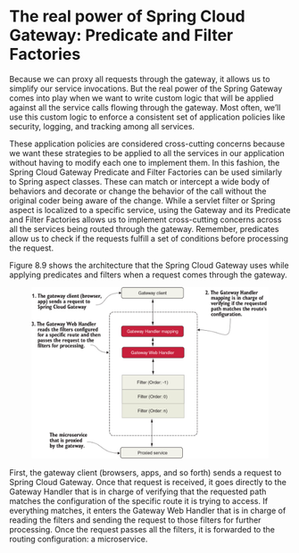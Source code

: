 # The real power of Spring Cloud Gateway: Predicate and Filter Factories

Because we can proxy all requests through the gateway, it allows us to simplify our service invocations. But the real power of the Spring Gateway comes into play when we want to write custom logic that will be applied against all the service calls flowing through the gateway. Most often, we’ll use this custom logic to enforce a consistent set of application policies like security, logging, and tracking among all services.

These application policies are considered cross-cutting concerns because we want these strategies to be applied to all the services in our application without having to modify each one to implement them. In this fashion, the Spring Cloud Gateway Predicate and Filter Factories can be used similarly to Spring aspect classes. These can match or intercept a wide body of behaviors and decorate or change the behavior of the call without the original coder being aware of the change. While a servlet filter or Spring aspect is localized to a specific service, using the Gateway and its Predicate and Filter Factories allows us to implement cross-cutting concerns across all the services being routed through the gateway. Remember, predicates allow us to check if the requests fulfill a set of conditions before processing the request.

Figure 8.9 shows the architecture that the Spring Cloud Gateway uses while applying predicates and filters when a request comes through the gateway.

<figure><img src="../../../../../.gitbook/assets/image (1).png" alt=""><figcaption></figcaption></figure>

First, the gateway client (browsers, apps, and so forth) sends a request to Spring Cloud Gateway. Once that request is received, it goes directly to the Gateway Handler that is in charge of verifying that the requested path matches the configuration of the specific route it is trying to access. If everything matches, it enters the Gateway Web Handler that is in charge of reading the filters and sending the request to those filters for further processing. Once the request passes all the filters, it is forwarded to the routing configuration: a microservice.

